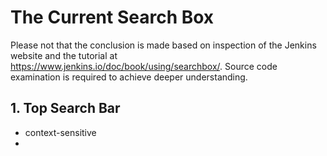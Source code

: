 # The Current Search Box

Please not that the conclusion is made based on inspection of the Jenkins website and the tutorial at https://www.jenkins.io/doc/book/using/searchbox/. Source code examination is required to achieve deeper understanding.

## 1. Top Search Bar 
- context-sensitive 
- 

